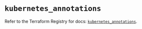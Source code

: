 # `kubernetes_annotations`

Refer to the Terraform Registry for docs: [`kubernetes_annotations`](https://registry.terraform.io/providers/hashicorp/kubernetes/2.31.0/docs/resources/annotations).

